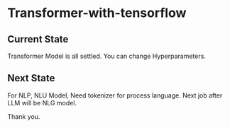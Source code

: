 # Transformer-with-tensorflow

## Current State
Transformer Model is all settled. You can change Hyperparameters.

## Next State
For NLP, NLU Model, Need tokenizer for process language.
Next job after LLM will be NLG model.

Thank you.
